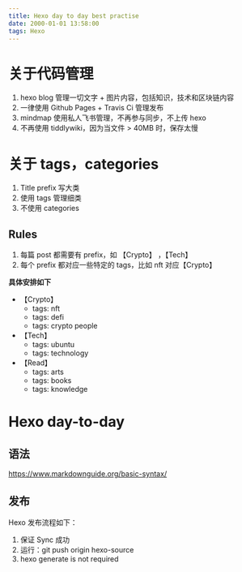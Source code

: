```yaml
---
title: Hexo day to day best practise
date: 2000-01-01 13:58:00
tags: Hexo
---
```


# 关于代码管理

1. hexo blog 管理一切文字 + 图片内容，包括知识，技术和区块链内容
1. 一律使用 Github Pages + Travis Ci 管理发布
1. mindmap 使用私人飞书管理，不再参与同步，不上传 hexo
1. 不再使用 tiddlywiki，因为当文件 > 40MB 时，保存太慢

# 关于 tags，categories

1. Title prefix 写大类
1. 使用 tags 管理细类
1. 不使用 categories

## Rules

1. 每篇 post 都需要有 prefix，如 【Crypto】 ，【Tech】
1. 每个 prefix 都对应一些特定的 tags，比如 nft 对应【Crypto】 

__具体安排如下__

* 【Crypto】 
    * tags: nft
    * tags: defi
    * tags: crypto people
* 【Tech】
    * tags: ubuntu
    * tags: technology
* 【Read】
    * tags: arts
    * tags: books
    * tags: knowledge

# Hexo day-to-day

## 语法

https://www.markdownguide.org/basic-syntax/

## 发布

Hexo 发布流程如下：

1. 保证 Sync 成功
1. 运行：git push origin hexo-source 
1. hexo generate is not required
